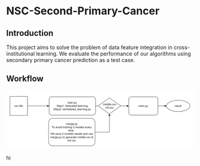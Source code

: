 # NSC-Second-Primary-Cancer

## Introduction
This project aims to solve the problem of data feature integration in cross-institutional learning. We evaluate the performance of our algorithms using secondary primary cancer prediction as a test case.

## Workflow
![alt text](image.png)

hi 